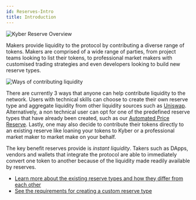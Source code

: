 ```yaml
---
id: Reserves-Intro
title: Introduction
---
```

![Kyber Reserve Overview](/uploads/kyberreserveoverview.png "Kyber Reserve Overview")

Makers provide liquidity to the protocol by contributing a diverse range of tokens. Makers are comprised of a wide range of parties, from project teams looking to list their tokens, to professional market makers with customised trading strategies and even developers looking to build new reserve types.

![Ways of contributing liquidity](/uploads/contributingliquidity.png "Ways of contributing liquidity")

There are currently 3 ways that anyone can help contribute liquidity to the network. Users with technical skills can choose to create their own reserve type and aggregate liquidity from other liquidity sources such as [Uniswap](https://twitter.com/UniswapExchange/status/1092821767134035968). Alternatively, a non technical user can opt for one of the predefined reserve types that have already been created, such as our [Automated Price Reserve](reserves-automatedpricereserve.md). Lastly, one may also decide to contribute their tokens directly to an existing reserve like loaning your tokens to Kyber or a professional market maker to market make on your behalf.

The key benefit reserves provide is *instant liquidity*. Takers such as DApps, vendors and wallets that integrate the protocol are able to immediately convert one token to another because of the liquidity made readily available by reserves.

- [Learn more about the existing reserve types and how they differ from each other](reserves-types.md)
- [See the requirements for creating a custom reserve type](reserves-requirements.md)
